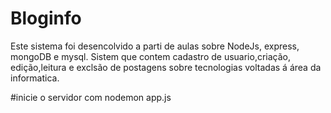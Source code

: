 # Bloginfo

Este sistema foi desencolvido a parti de aulas sobre NodeJs, express, mongoDB e mysql.
Sistem que contem cadastro de usuario,criação, edição,leitura e exclsão de postagens sobre tecnologias voltadas á área da informatica.

#inicie o servidor com nodemon app.js
